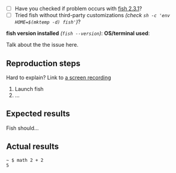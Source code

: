 <!-- check if this problem is already solved! github.com/issues?q=is:issue+user:fish-shell -->
- [ ] Have you checked if problem occurs with [fish 2.3.1](/fish-shell/fish-shell/releases/tag/2.3.1)?
- [ ] Tried fish without third-party customizations *(check `sh -c 'env HOME=$(mktemp -d) fish'`)*?

**fish version installed** *(`fish --version`)*:
**OS/terminal used**: 

Talk about the the issue here. 

## Reproduction steps
Hard to explain? Link to [a screen recording](https://asciinema.org)

1. Launch fish
2. …

## Expected results
Fish should…

## Actual results
	~ $ math 2 + 2
	5
